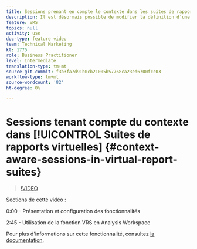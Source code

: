 ```yaml
---
title: Sessions prenant en compte le contexte dans les suites de rapports virtuelles
description: Il est désormais possible de modifier la définition d’une visite en Adobe Analytics de manière non destructive à l’aide d’une suite de rapports virtuelle. Nous vous montrons comment faire cela et les différentes options disponibles.
feature: VRS
topics: null
activity: use
doc-type: feature video
team: Technical Marketing
kt: 1775
role: Business Practitioner
level: Intermediate
translation-type: tm+mt
source-git-commit: f3b3fa7d91b0cb21005b57768ca23ed6700fcc03
workflow-type: tm+mt
source-wordcount: '82'
ht-degree: 0%

---
```



# Sessions tenant compte du contexte dans [!UICONTROL Suites de rapports virtuelles] {#context-aware-sessions-in-virtual-report-suites}

>[!VIDEO](https://video.tv.adobe.com/v/23545/?quality=12)

Sections de cette vidéo :

0:00 - Présentation et configuration des fonctionnalités

2:45 - Utilisation de la fonction VRS en Analysis Workspace

Pour plus d&#39;informations sur cette fonctionnalité, consultez [la documentation](https://marketing.adobe.com/resources/help/en_US/reference/vrs-mobile-visit-processing.html).

